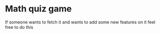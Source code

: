 # Math quiz game

If someone wants to fetch it and wants to add some new features on it feel free to do this